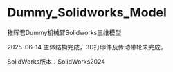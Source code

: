 # Dummy_Solidworks_Model
稚晖君Dummy机械臂Solidworks三维模型

2025-06-14 主体结构完成，3D打印件及传动带轮未完成。

SolidWorks版本：SolidWorks2024
